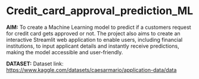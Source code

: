 # Credit_card_approval_prediction_ML

**AIM:**
To create a Machine Learning model to predict if a customers request for credit card gets approved or not. The project also aims to create an interactive Streamlit web application to enable users, including financial institutions, to input applicant details and instantly receive predictions, making the model accessible and user-friendly.

**DATASET:**
Dataset link: https://www.kaggle.com/datasets/caesarmario/application-data/data



